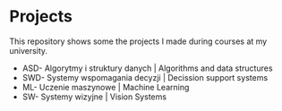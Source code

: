 # Projects
This repository shows some the projects I made during courses at my university.
* ASD- Algorytmy i struktury danych | Algorithms and data structures
* SWD- Systemy wspomagania decyzji | Decission support systems
* ML- Uczenie maszynowe | Machine Learning
* SW- Systemy wizyjne | Vision Systems
